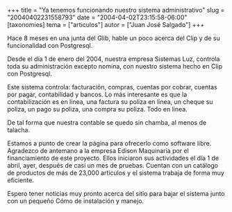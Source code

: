 +++
title = "Ya tenemos funcionando nuestro sistema administrativo"
slug = "20040402231558793"
date = "2004-04-02T23:15:58-06:00"
[taxonomies]
tema = ["articulos"]
autor = ["Juan José Salgado"]
+++

Hace 8 meses en una junta del Glib, hable un poco acerca del Clip y de
su funcionalidad con Postgresql.

Desde el día 1 de enero del 2004, nuestra empresa Sistemas Luz, controla
toda su administración excepto nomina, con nuestro sistema hecho en Clip
con Postgresql.

<!-- more -->
Este sistema controla: facturación, compras, cuentas por cobrar, cuentas
por pagar, contabilidad y bancos. Lo más interesante es que la
contabilización es en linea, una factura su poliza en linea, un cheque
su poliza, un pago su poliza, una compra su poliza. Todo en linea.

De tal forma que nuestra contable se quedo sin chamba, al menos de
talacha.

Estamos a punto de crear la página para ofrecerlo como software libre.
Agradezco de antemano a la empresa Edison Maquinaria por el
financiamiento de este proyecto. Ellos iniciaron sus actividades el día
1 de abril, ayer, después de casí un mes de pruebas. Cuentan con un
catálogo de productos de más de 23,000 articulos y el sistema trabaja de
forma muy eficiente.

Espero tener noticias muy pronto acerca del sitio para bajar el sistema
junto con un pequeño Cómo de instalación y manejo.

